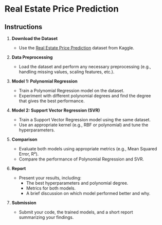 #  Real Estate Price Prediction

## Instructions

1. **Download the Dataset**  
   - Use the [Real Estate Price Prediction](https://www.kaggle.com/datasets/quantbruce/real-estate-price-prediction) dataset from Kaggle.

2. **Data Preprocessing**  
   - Load the dataset and perform any necessary preprocessing (e.g., handling missing values, scaling features, etc.).

3. **Model 1: Polynomial Regression**  
   - Train a Polynomial Regression model on the dataset.
   - Experiment with different polynomial degrees and find the degree that gives the best performance.

4. **Model 2: Support Vector Regression (SVR)**  
   - Train a Support Vector Regression model using the same dataset.
   - Use an appropriate kernel (e.g., RBF or polynomial) and tune the hyperparameters.

5. **Comparison**  
   - Evaluate both models using appropriate metrics (e.g., Mean Squared Error, R²).
   - Compare the performance of Polynomial Regression and SVR.

6. **Report**  
   - Present your results, including:
     - The best hyperparameters and polynomial degree.
     - Metrics for both models.
     - A brief discussion on which model performed better and why.

7. **Submission**  
   - Submit your code, the trained models, and a short report summarizing your findings.
